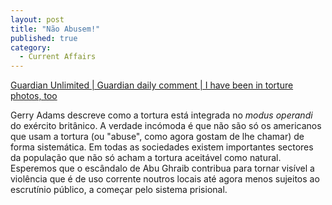 ```yaml
---
layout: post
title: "Não Abusem!"
published: true
category:
  - Current Affairs
---
```


[Guardian Unlimited | Guardian daily comment | I have been in torture
photos, too]

Gerry Adams descreve como a tortura está integrada no *modus operandi*
do exército britânico. A verdade incómoda é que não são só os americanos
que usam a tortura (ou "abuse", como agora gostam de lhe chamar) de
forma sistemática. Em todas as sociedades existem importantes sectores
da população que não só acham a tortura aceitável como natural.
Esperemos que o escândalo de Abu Ghraib contribua para tornar visível a
violência que é de uso corrente noutros locais até agora menos sujeitos
ao escrutínio público, a começar pelo sistema prisional.

  [Guardian Unlimited | Guardian daily comment | I have been in torture
  photos, too]: http://www.guardian.co.uk/comment/story/0,3604,1231978,00.html
    "Guardian Unlimited | Guardian daily comment | I have been in torture photos, too"
